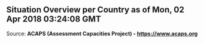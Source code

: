 ## Situation Overview per Country as of Mon, 02 Apr 2018 03:24:08 GMT

Source: **ACAPS (Assessment Capacities Project) - https://www.acaps.org**